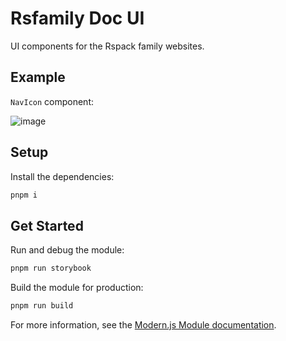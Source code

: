 # Rsfamily Doc UI

UI components for the Rspack family websites.

## Example

`NavIcon` component:

![image](https://github.com/rspack-contrib/rsfamily-doc-ui/assets/7237365/783eb582-e780-4134-8666-69d154b562f5)

## Setup

Install the dependencies:

```bash
pnpm i
```

## Get Started

Run and debug the module:

```bash
pnpm run storybook
```

Build the module for production:

```bash
pnpm run build
```

For more information, see the [Modern.js Module documentation](https://modernjs.dev/module-tools/en).
